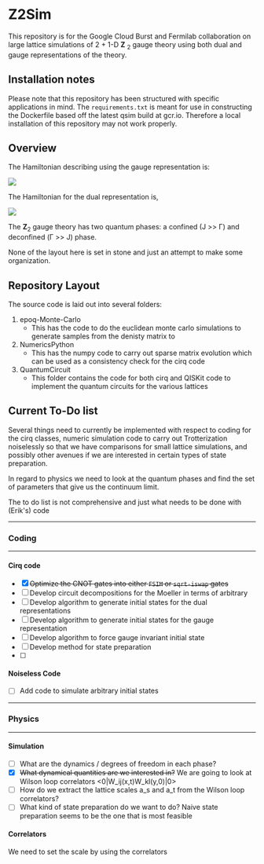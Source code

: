 
# Z2Sim

This repository is for the Google Cloud Burst and Fermilab collaboration on large lattice simulations of 2 + 1-D **Z** <sub>2</sub>
gauge theory using both dual and gauge representations of the theory.

## Installation notes

Please note that this repository has been structured with specific applications in mind. The `requirements.txt` is meant for use in constructing the Dockerfile based off the latest qsim build at gcr.io. Therefore a local installation of this repository may not work properly.

## Overview

The Hamiltonian describing using the gauge representation is:

![](docs/imgs/hgauge.png)

The Hamiltonian for the dual representation is,

![](docs/imgs/hdual.png)

The **Z**<sub>2</sub> gauge theory has two quantum phases: a confined (J >> &Gamma;) and deconfined (&Gamma; >> J) phase.


None of the layout here is set in stone and just an attempt to make some organization.


## Repository Layout

The source code is laid out into several folders:
1. epoq-Monte-Carlo
	- This has the code to do the euclidean monte carlo simulations to generate samples from the denisty  matrix to
2. NumericsPython
	- This has the numpy code to carry out sparse matrix evolution which can be used as a consistency check for the cirq code
3. QuantumCircuit
	- This folder contains the code for both cirq and QISKit code to implement the quantum circuits for the various lattices


## Current To-Do list

Several things need to currently be implemented with respect to coding for the cirq classes, numeric simulation code to carry out Trotterization noiselessly so that we have comparisons for small lattice simulations, and possibly other avenues if we are interested in certain types of state preparation.


In regard to physics we need to look at the quantum phases and find the set of parameters that give us the continuum limit.

The to do list is not comprehensive and just what needs to be done with (Erik's) code


-------------

### Coding

-----------


#### Cirq code

-  [x] ~~Optimize the CNOT gates into either `FSIM` or `sqrt-iswap` gates~~
-  [ ] Develop circuit decompositions for the Moeller  in terms of arbitrary
-  [ ] Develop algorithm to generate initial states for the dual representations
-  [ ] Develop algorithm to generate initial states for the gauge representation
-  [ ] Develop algorithm to force gauge invariant initial state
-  [ ] Develop method for state preparation
-  [ ]


#### Noiseless Code

- [ ] Add code to simulate arbitrary initial states

-----------------------

### Physics

-----------------------

#### Simulation

- [ ] What are the dynamics / degrees of freedom in each phase?
- [x] ~~What dynamical quantities are we interested in?~~ We are going to look at Wilson loop correlators <0|W_ij(x,t)W_kl(y,0)|0>
- [ ] How do we extract the lattice scales a_s and a_t from the Wilson loop correlators?
- [ ] What kind of state preparation do we want to do? Naive state preparation seems to be the one that is most feasible

#### Correlators

We need to set the scale by using the correlators


